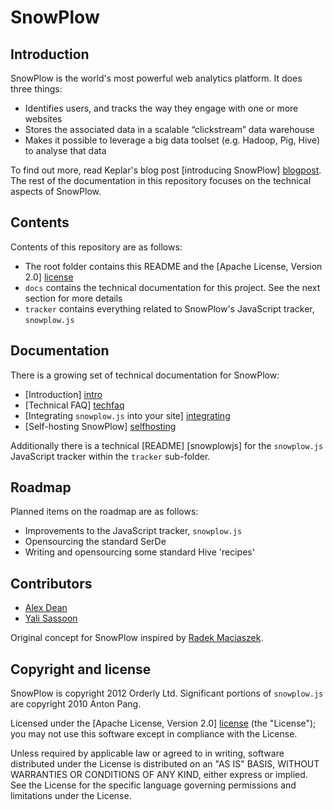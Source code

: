 # SnowPlow

## Introduction

SnowPlow is the world's most powerful web analytics platform. It does three things:

* Identifies users, and tracks the way they engage with one or more websites
* Stores the associated data in a scalable “clickstream” data warehouse
* Makes it possible to leverage a big data toolset (e.g. Hadoop, Pig, Hive) to analyse that data

To find out more, read Keplar's blog post [introducing SnowPlow] [blogpost]. The rest of the
documentation in this repository focuses on the technical aspects of SnowPlow.

## Contents

Contents of this repository are as follows:

* The root folder contains this README and the [Apache License, Version 2.0] [license]
* `docs` contains the technical documentation for this project. See the next section for more details
* `tracker` contains everything related to SnowPlow's JavaScript tracker, `snowplow.js`

## Documentation

There is a growing set of technical documentation for SnowPlow:

* [Introduction] [intro]
* [Technical FAQ] [techfaq]
* [Integrating `snowplow.js` into your site] [integrating]
* [Self-hosting SnowPlow] [selfhosting]

Additionally there is a technical [README] [snowplowjs] for the `snowplow.js` JavaScript tracker within the `tracker` sub-folder.

## Roadmap

Planned items on the roadmap are as follows:

* Improvements to the JavaScript tracker, `snowplow.js`
* Opensourcing the standard SerDe
* Writing and opensourcing some standard Hive 'recipes'

## Contributors

* [Alex Dean](https://github.com/alexanderdean)
* [Yali Sassoon](https://github.com/yalisassoon)

Original concept for SnowPlow inspired by [Radek Maciaszek](https://github.com/rathko).

## Copyright and license

SnowPlow is copyright 2012 Orderly Ltd. Significant portions of `snowplow.js`
are copyright 2010 Anton Pang.

Licensed under the [Apache License, Version 2.0] [license] (the "License");
you may not use this software except in compliance with the License.

Unless required by applicable law or agreed to in writing, software
distributed under the License is distributed on an "AS IS" BASIS,
WITHOUT WARRANTIES OR CONDITIONS OF ANY KIND, either express or implied.
See the License for the specific language governing permissions and
limitations under the License.

[blogpost]: http://www.keplarllp.com/blog/2012/02/introducing-snowplow-the-worlds-most-powerful-web-analytics-platform
[intro]: /snowplow/snowplow/blob/master/docs/01_introduction.md
[techfaq]: /snowplow/snowplow/blob/master/docs/02_technical_faq.md
[integrating]: /snowplow/snowplow/blob/master/docs/03_integrating_snowplowjs.md
[selfhosting]: /snowplow/snowplow/blob/master/docs/04_selfhosting_snowplow.md
[license]: http://www.apache.org/licenses/LICENSE-2.0